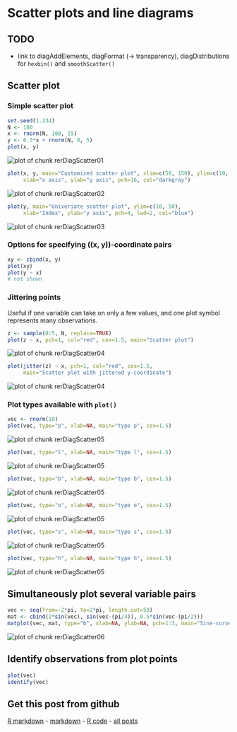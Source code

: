 Scatter plots and line diagrams
=========================




TODO
-------------------------

 - link to diagAddElements, diagFormat (-> transparency), diagDistributions for `hexbin()` and `smoothScatter()`

Scatter plot
-------------------------

### Simple scatter plot
    

```r
set.seed(1.234)
N <- 100
x <- rnorm(N, 100, 15)
y <- 0.3*x + rnorm(N, 0, 5)
plot(x, y)
```

![plot of chunk rerDiagScatter01](figure/rerDiagScatter01.png) 



```r
plot(x, y, main="Customized scatter plot", xlim=c(50, 150), ylim=c(10, 50),
     xlab="x axis", ylab="y axis", pch=16, col="darkgray")
```

![plot of chunk rerDiagScatter02](figure/rerDiagScatter02.png) 



```r
plot(y, main="Univeriate scatter plot", ylim=c(10, 50),
     xlab="Index", ylab="y axis", pch=4, lwd=2, col="blue")
```

![plot of chunk rerDiagScatter03](figure/rerDiagScatter03.png) 


### Options for specifying \((x, y)\)-coordinate pairs


```r
xy <- cbind(x, y)
plot(xy)
plot(y ~ x)
# not shown
```


### Jittering points

Useful if one variable can take on only a few values, and one plot symbol represents many observations.


```r
z <- sample(0:5, N, replace=TRUE)
plot(z ~ x, pch=1, col="red", cex=1.5, main="Scatter plot")
```

![plot of chunk rerDiagScatter04](figure/rerDiagScatter041.png) 

```r
plot(jitter(z) ~ x, pch=1, col="red", cex=1.5,
     main="Scatter plot with jittered y-coordinate")
```

![plot of chunk rerDiagScatter04](figure/rerDiagScatter042.png) 


### Plot types available with `plot()`


```r
vec <- rnorm(10)
plot(vec, type="p", xlab=NA, main="type p", cex=1.5)
```

![plot of chunk rerDiagScatter05](figure/rerDiagScatter051.png) 

```r
plot(vec, type="l", xlab=NA, main="type l", cex=1.5)
```

![plot of chunk rerDiagScatter05](figure/rerDiagScatter052.png) 

```r
plot(vec, type="b", xlab=NA, main="type b", cex=1.5)
```

![plot of chunk rerDiagScatter05](figure/rerDiagScatter053.png) 

```r
plot(vec, type="o", xlab=NA, main="type o", cex=1.5)
```

![plot of chunk rerDiagScatter05](figure/rerDiagScatter054.png) 

```r
plot(vec, type="s", xlab=NA, main="type s", cex=1.5)
```

![plot of chunk rerDiagScatter05](figure/rerDiagScatter055.png) 

```r
plot(vec, type="h", xlab=NA, main="type h", cex=1.5)
```

![plot of chunk rerDiagScatter05](figure/rerDiagScatter056.png) 


Simultaneously plot several variable pairs
-------------------------


```r
vec <- seq(from=-2*pi, to=2*pi, length.out=50)
mat <- cbind(2*sin(vec), sin(vec-(pi/4)), 0.5*sin(vec-(pi/2)))
matplot(vec, mat, type="b", xlab=NA, ylab=NA, pch=1:3, main="Sine-curves")
```

![plot of chunk rerDiagScatter06](figure/rerDiagScatter06.png) 


Identify observations from plot points
-------------------------


```r
plot(vec)
identify(vec)
```


Get this post from github
----------------------------------------------

[R markdown](https://github.com/dwoll/RExRepos/raw/master/Rmd/diagScatter.Rmd) - [markdown](https://github.com/dwoll/RExRepos/raw/master/md/diagScatter.md) - [R code](https://github.com/dwoll/RExRepos/raw/master/R/diagScatter.R) - [all posts](https://github.com/dwoll/RExRepos)
